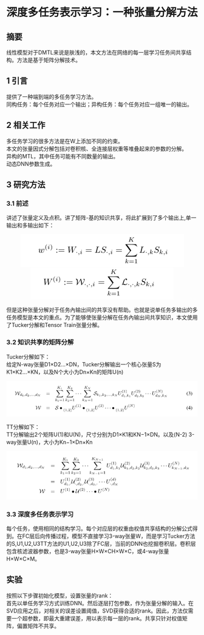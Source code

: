 # <div align=center>深度多任务表示学习：一种张量分解方法</div>  

## 摘要  
线性模型对于DMTL来说是肤浅的，本文方法在网络的每一层学习任务间共享结构。方法是基于矩阵分解技术。  
## 1 引言  
提供了一种端到端的多任务学习方法。  
同构任务：每个任务对应一个输出；异构任务：每个任务对应一组唯一的输出。  
## 2 相关工作  
多任务学习的很多方法是在W上添加不同的约束。  
本文的张量因式分解包括对卷积核、全连接层权重等堆叠起来的参数的分解。  
异构的MTL，其中任务可能有不同数量的输出。  
动态DNN参数生成。  
## 3 研究方法  
### 3.1 前述  
讲述了张量定义及点积。讲了矩阵-基的知识共享，将此扩展到了多个输出上,单一输出和多输出如下：  
<div align=center><img src="./pictures/deep_multi-task_representation_learning_a_tensor_factorisation_approach/1.png"/></div>  

<div align=center><img src="./pictures/deep_multi-task_representation_learning_a_tensor_factorisation_approach/2.png"/></div>  

但是这种张量分解对于任务內输出间的共享没有帮助。也就是说单任务多输出的多任务模型是本文的重点。为了能够使张量分解在任务內输出间共享知识，本文使用了Tucker分解和Tensor Train张量分解。  
### 3.2 知识共享的矩阵分解  
Tucker分解如下：  
给定N-way张量D1×D2...×DN，Tucker分解输出一个核心张量S为K1×K2...×KN，以及N个大小为Dn×Kn的矩阵U(n)  
<div align=center><img src="./pictures/deep_multi-task_representation_learning_a_tensor_factorisation_approach/3.png"/></div>  

TT分解如下：  
TT分解输出2个矩阵U(1)和U(N)，尺寸分别为D1×K1和KN−1×DN。以及(N-2) 3-way张量U(n)，大小为Kn−1×Dn×Kn  
<div align=center><img src="./pictures/deep_multi-task_representation_learning_a_tensor_factorisation_approach/4.png"/></div>  

### 3.3 深度多任务表示学习  
每个任务，使用相同的结构学习。每个对应层的权重由权值共享结构的分解公式得到。在FC层后向传播过程，模型不直接学习3-way张量W，而是学习Tucker方法的S,U1,U2,U3TT方法的U1,U2,U3除了FC层，当前的DNN也挖掘卷积层。卷积层包含核滤波器参数，也是3-way张量H×W×CH×W×C，或4-way张量H×W×C×M。  
## 实验  
按照以下步骤初始化模型，设置张量的rank：  
首先以单任务学习方式训练DNN。然后逐层打包参数，作为张量分解的输入。在SVD应用之后，对相关的误差设置阈值，SVD获得合适的rank。因此，方法仅需要一个超参数，即最大重建误差，用以表示每一层的rank。共享只针对权值矩阵，偏置矩阵不共享。  
